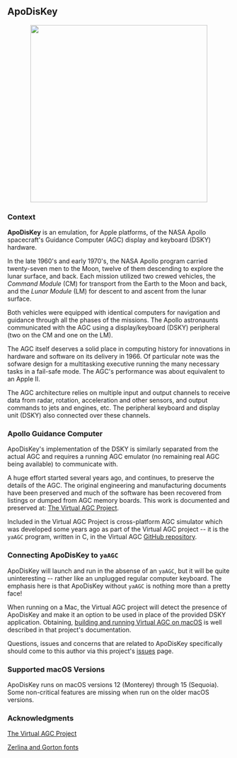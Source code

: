 ## ApoDisKey

<p align="center"> <img src="https://ramsaycons.com/pix/macOS-DSKY-EC234A.png"
width="400" /> </p>

### Context

__ApoDisKey__ is an emulation, for Apple platforms, of the NASA Apollo
spacecraft's Guidance Computer (AGC) display and keyboard (DSKY) hardware.

In the late 1960's and early 1970's, the NASA Apollo program carried
twenty-seven men to the Moon, twelve of them descending to explore the lunar
surface, and back. Each mission utilized two crewed vehicles, the _Command
Module_ (CM) for transport from the Earth to the Moon and back, and the _Lunar
Module_ (LM) for descent to and ascent from the lunar surface.

Both vehicles were equipped with identical computers for navigation and guidance
through all the phases of the missions. The Apollo astronaunts communicated with
the AGC using a display/keyboard (DSKY) peripheral (two on the CM and one on the
LM).

The AGC itself deserves a solid place in computing history for innovations in
hardware and software on its delivery in 1966.  Of particular note was the
sofware design for a multitasking executive running the many necessary tasks in
a fail-safe mode. The AGC's performance was about equivalent to an Apple II.

The AGC architecture relies on multiple input and output channels to receive
data from radar, rotation, acceleration and other sensors, and output commands
to jets and engines, etc. The peripheral keyboard and display unit (DSKY) also
connected over these channels.

### Apollo Guidance Computer

ApoDisKey's implementation of the DSKY is similarly separated from the actual
AGC and requires a running AGC emulator (no remaining real AGC being available)
to communicate with.

A huge effort started several years ago, and continues, to preserve the details of the AGC. The
original engineering and manufacturing documents have been preserved and much of
the software has been recovered from listings or dumped from AGC memory boards.
This work is documented and preserved at: 
[The Virtual AGC Project](https://www.ibiblio.org/apollo/).

Included in the Virtual AGC Project is cross-platform AGC simulator which was
developed some years ago as part of the Virtual AGC project -- it is the `yaAGC`
program, written in C, in the Virtual AGC 
[GitHub repository](https://github.com/virtualagc/virtualagc).

### Connecting ApoDisKey to `yaAGC`

ApoDisKey will launch and run in the absense of an `yaAGC`, but it will be quite
uninteresting -- rather like an unplugged regular computer keyboard.  The
emphasis here is that ApoDisKey without `yaAGC` is nothing more than a pretty
face!

When running on a Mac, the Virtual AGC project will detect the presence of 
ApoDisKey and make it an option to be used in place of the provided DSKY application.
Obtaining, 
[building and running Virtual AGC on macOS](https://www.ibiblio.org/apollo/download.html#Sequoia) 
is well described in that project's documentation.

Questions, issues and concerns that are related to ApoDisKey specifically should
come to this author via this project's 
[issues](https://github.com/gavineadie/ApoDisKey/issues)
page.

### Supported macOS Versions

ApoDisKey runs on macOS versions 12 (Monterey) through 15 (Sequoia).
Some non-critical features are missing when run on the older macOS versions.

### Acknowledgments

[The Virtual AGC Project](https://www.ibiblio.org/apollo/)

[Zerlina and Gorton fonts](https://github.com/ehdorrii/dsky-fonts)
